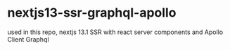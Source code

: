 # nextjs13-ssr-graphql-apollo
used in this repo, nextjs 13.1 SSR with react server components and Apollo Client Graphql
